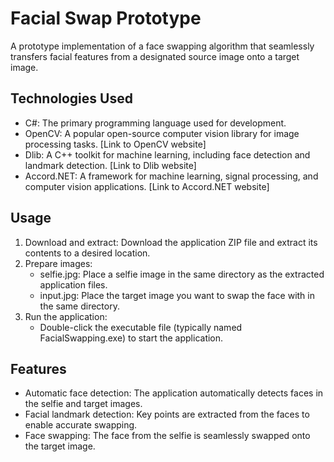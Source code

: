 # Facial Swap Prototype
A prototype implementation of a face swapping algorithm that seamlessly transfers facial features from a designated source image onto a target image.

## Technologies Used
- C#: The primary programming language used for development.
- OpenCV: A popular open-source computer vision library for image processing tasks. [Link to OpenCV website]
- Dlib: A C++ toolkit for machine learning, including face detection and landmark detection. [Link to Dlib website]
- Accord.NET: A framework for machine learning, signal processing, and computer vision applications. [Link to Accord.NET website]

## Usage
1. Download and extract: Download the application ZIP file and extract its contents to a desired location.
2. Prepare images:
   - selfie.jpg: Place a selfie image in the same directory as the extracted application files.
   - input.jpg: Place the target image you want to swap the face with in the same directory.
3. Run the application:
   - Double-click the executable file (typically named FacialSwapping.exe) to start the application.

## Features
- Automatic face detection: The application automatically detects faces in the selfie and target images.
- Facial landmark detection: Key points are extracted from the faces to enable accurate swapping.
- Face swapping: The face from the selfie is seamlessly swapped onto the target image.
